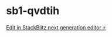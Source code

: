# sb1-qvdtih

[Edit in StackBlitz next generation editor ⚡️](https://stackblitz.com/~/github.com/aksjp7478080/sb1-qvdtih)